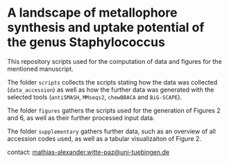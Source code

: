 # A landscape of metallophore synthesis and uptake potential of the genus Staphylococcus

This repository scripts used for the computation of data and figures for the mentioned manuscript. 

The folder ``scripts`` collects the scripts stating how the data was collected (``data_accession``) as well as how the further data was generated with the selected tools (``antiSMASH``, ``MMseqs2``, ``chewBBACA`` and ``BiG-SCAPE``).

The folder ``figures`` gathers the scripts used for the generation of Figures 2 and 6, as well as their further processed input data. 

The folder ``supplementary`` gathers further data, such as an overview of all accession codes used, as well as a tabular visualizaiton of Figure 2. 

contact: mathias-alexander.witte-paz@uni-tuebingen.de

